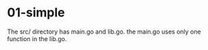 # 01-simple

The src/ directory has main.go and lib.go.  the main.go uses only one function
in the lib.go.
